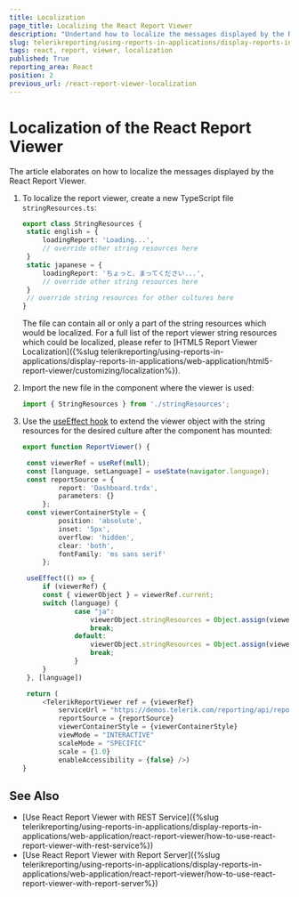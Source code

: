 ```yaml
---
title: Localization
page_title: Localizing the React Report Viewer
description: "Undertand how to localize the messages displayed by the React Report Viewer, using the provided steps and sample code snippets."
slug: telerikreporting/using-reports-in-applications/display-reports-in-applications/web-application/react-report-viewer/customizing/localization
tags: react, report, viewer, localization
published: True
reporting_area: React
position: 2
previous_url: /react-report-viewer-localization
---
```


# Localization of the React Report Viewer

The article elaborates on how to localize the messages displayed by the React Report Viewer.

1. To localize the report viewer, create a new TypeScript file `stringResources.ts`:

   ```TypeScript
   export class StringResources {
   	static english = {
   		loadingReport: 'Loading...',
   		// override other string resources here
   	}
   	static japanese = {
   		loadingReport: 'ちょっと、まってください...',
   		// override other string resources here
   	}
   	// override string resources for other cultures here
   }
   ```

   The file can contain all or only a part of the string resources which would be localized. For a full list of the report viewer string resources which could be localized, please refer to [HTML5 Report Viewer Localization]({%slug telerikreporting/using-reports-in-applications/display-reports-in-applications/web-application/html5-report-viewer/customizing/localization%}).

2. Import the new file in the component where the viewer is used:

   ```TypeScript
   import { StringResources } from './stringResources';
   ```

3. Use the [useEffect hook](https://reactjs.org/docs/hooks-effect.html) to extend the viewer object with the string resources for the desired culture after the component has mounted:

   ```TypeScript
   export function ReportViewer() {

   	const viewerRef = useRef(null);
   	const [language, setLanguage] = useState(navigator.language);
   	const reportSource = {
   			report: 'Dashboard.trdx',
   			parameters: {}
   		};
   	const viewerContainerStyle = {
   			position: 'absolute',
   			inset: '5px',
   			overflow: 'hidden',
   			clear: 'both',
   			fontFamily: 'ms sans serif'
   		};

   	useEffect(() => {
   		if (viewerRef) {
   		const { viewerObject } = viewerRef.current;
   		switch (language) {
   				case "ja":
   					viewerObject.stringResources = Object.assign(viewerObject.stringResources, StringResources.japanese);
   					break;
   				default:
   					viewerObject.stringResources = Object.assign(viewerObject.stringResources, StringResources.english);
   					break;
   				}
   		}
   	}, [language])

   	return (
   		<TelerikReportViewer ref = {viewerRef}
   			serviceUrl = "https://demos.telerik.com/reporting/api/reports/"
   			reportSource = {reportSource}
   			viewerContainerStyle = {viewerContainerStyle}
   			viewMode = "INTERACTIVE"
   			scaleMode = "SPECIFIC"
   			scale = {1.0}
   			enableAccessibility = {false} />)
   }
   ```

## See Also

- [Use React Report Viewer with REST Service]({%slug telerikreporting/using-reports-in-applications/display-reports-in-applications/web-application/react-report-viewer/how-to-use-react-report-viewer-with-rest-service%})
- [Use React Report Viewer with Report Server]({%slug telerikreporting/using-reports-in-applications/display-reports-in-applications/web-application/react-report-viewer/how-to-use-react-report-viewer-with-report-server%})
